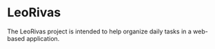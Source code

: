 # LeoRivas
The LeoRivas project is intended to help organize daily tasks in a web-based application.
